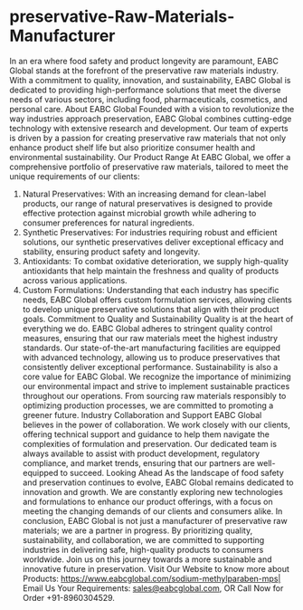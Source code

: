 # preservative-Raw-Materials-Manufacturer
In an era where food safety and product longevity are paramount, EABC Global stands at the forefront of the preservative raw materials industry. With a commitment to quality, innovation, and sustainability, EABC Global is dedicated to providing high-performance solutions that meet the diverse needs of various sectors, including food, pharmaceuticals, cosmetics, and personal care.
 About EABC Global
Founded with a vision to revolutionize the way industries approach preservation, EABC Global combines cutting-edge technology with extensive research and development. Our team of experts is driven by a passion for creating preservative raw materials that not only enhance product shelf life but also prioritize consumer health and environmental sustainability.
 Our Product Range
At EABC Global, we offer a comprehensive portfolio of preservative raw materials, tailored to meet the unique requirements of our clients:
1. Natural Preservatives: With an increasing demand for clean-label products, our range of natural preservatives is designed to provide effective protection against microbial growth while adhering to consumer preferences for natural ingredients.
2. Synthetic Preservatives: For industries requiring robust and efficient solutions, our synthetic preservatives deliver exceptional efficacy and stability, ensuring product safety and longevity.
3. Antioxidants: To combat oxidative deterioration, we supply high-quality antioxidants that help maintain the freshness and quality of products across various applications.
4. Custom Formulations: Understanding that each industry has specific needs, EABC Global offers custom formulation services, allowing clients to develop unique preservative solutions that align with their product goals.
 Commitment to Quality and Sustainability
Quality is at the heart of everything we do. EABC Global adheres to stringent quality control measures, ensuring that our raw materials meet the highest industry standards. Our state-of-the-art manufacturing facilities are equipped with advanced technology, allowing us to produce preservatives that consistently deliver exceptional performance.
Sustainability is also a core value for EABC Global. We recognize the importance of minimizing our environmental impact and strive to implement sustainable practices throughout our operations. From sourcing raw materials responsibly to optimizing production processes, we are committed to promoting a greener future.
 Industry Collaboration and Support
EABC Global believes in the power of collaboration. We work closely with our clients, offering technical support and guidance to help them navigate the complexities of formulation and preservation. Our dedicated team is always available to assist with product development, regulatory compliance, and market trends, ensuring that our partners are well-equipped to succeed.
 Looking Ahead
As the landscape of food safety and preservation continues to evolve, EABC Global remains dedicated to innovation and growth. We are constantly exploring new technologies and formulations to enhance our product offerings, with a focus on meeting the changing demands of our clients and consumers alike.
In conclusion, EABC Global is not just a manufacturer of preservative raw materials; we are a partner in progress. By prioritizing quality, sustainability, and collaboration, we are committed to supporting industries in delivering safe, high-quality products to consumers worldwide. Join us on this journey towards a more sustainable and innovative future in preservation.
Visit Our Website to know more about Products: https://www.eabcglobal.com/sodium-methylparaben-mps| Email Us Your Requirements: sales@eabcglobal.com, OR Call Now for Order +91-8960304529.
